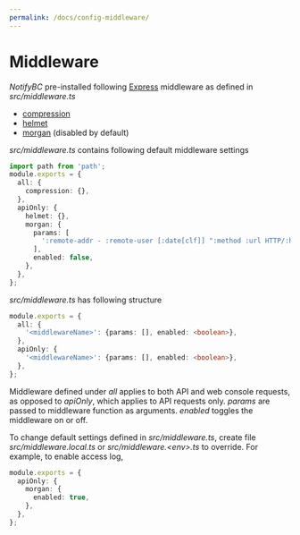 ```yaml
---
permalink: /docs/config-middleware/
---
```


# Middleware

_NotifyBC_ pre-installed following [Express](https://expressjs.com/) middleware as defined in _src/middleware.ts_

- [compression](https://www.npmjs.com/package/compression)
- [helmet](https://www.npmjs.com/package/helmet)
- [morgan](https://www.npmjs.com/package/morgan) (disabled by default)

_src/middleware.ts_ contains following default middleware settings

```ts
import path from 'path';
module.exports = {
  all: {
    compression: {},
  },
  apiOnly: {
    helmet: {},
    morgan: {
      params: [
        ':remote-addr - :remote-user [:date[clf]] ":method :url HTTP/:http-version" :status ":req[X-Forwarded-For]"',
      ],
      enabled: false,
    },
  },
};
```

_src/middleware.ts_ has following structure

```ts
module.exports = {
  all: {
    '<middlewareName>': {params: [], enabled: <boolean>},
  },
  apiOnly: {
    '<middlewareName>': {params: [], enabled: <boolean>},
  },
};
```

Middleware defined under _all_ applies to both API and web console requests, as opposed to _apiOnly_, which applies to API requests only. _params_ are passed to middleware function as arguments. _enabled_ toggles the middleware on or off.

To change default settings defined in _src/middleware.ts_, create file _src/middleware.local.ts_ or _src/middleware.\<env\>.ts_ to override. For example, to enable access log,

```ts
module.exports = {
  apiOnly: {
    morgan: {
      enabled: true,
    },
  },
};
```
